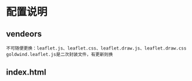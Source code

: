 # 配置说明

## vendeors
    不可随便更换：leaflet.js、leaflet.css、leaflet.draw.js、leaflet.draw.css
    goldwind.leaflet.js是二次封装文件，有更新则换
## index.html